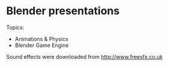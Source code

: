 # Blender presentations
Topics:
- Animations & Physics
- Blender Game Engine

Sound effects were downloaded from
http://www.freesfx.co.uk

